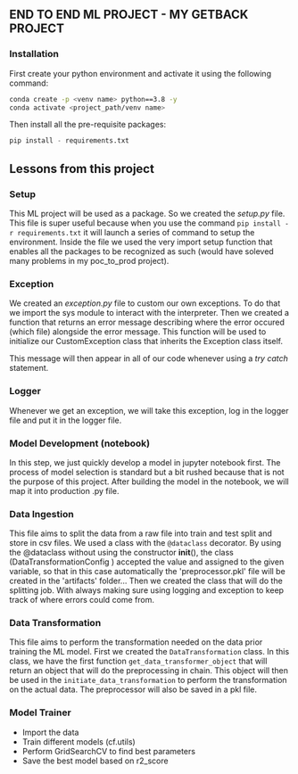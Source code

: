 ## END TO END ML PROJECT - MY GETBACK PROJECT
### Installation
First create your python environment and activate it using the following command: 
```bash
conda create -p <venv name> python==3.8 -y
conda activate <project_path/venv name>
```

Then install all the pre-requisite packages:
```python
pip install - requirements.txt
```

## Lessons from this project

### Setup
This ML project will be used as a package. So we created the *setup.py* file. This file is super useful because when you use the command `pip install -r requirements.txt` it will launch a series of command to setup the environment. Inside the file we used the very import setup function that enables all the packages to be recognized as such (would have soleved many problems in my poc_to_prod project).

### Exception
We created an *exception.py* file to custom our own exceptions. To do that we import the sys module to interact with the interpreter.
Then we created a function that returns an error message describing where the error occured (which file) alongside the error message. This function will be used to initialize our CustomException class that inherits the Exception class itself.

This message will then appear in all of our code whenever using a *try catch* statement. 

### Logger
Whenever we get an exception, we will take this exception, log in the logger file and put it in the logger file.

### Model Development (notebook)
In this step, we just quickly develop a model in jupyter notebook first. The process of model selection is standard but a bit rushed because that is not the purpose of this project. After building the model in the notebook, we will map it into production .py file.

### Data Ingestion
This file aims to split the data from a raw file into train and test split and store in csv files. We used a class with the `@dataclass` decorator. 
By using the @dataclass without using the constructor __init__(), the class (DataTransformationConfig ) accepted the value and assigned to the given variable, so that in this case automatically the 'preprocessor.pkl' file will be created in the 'artifacts' folder... 
Then we created the class that will do the splitting job. With always making sure using logging and exception to keep track of where errors could come from.

### Data Transformation
This file aims to perform the transformation needed on the data prior training the ML model. First we created the `DataTransformation` class. In this class, we have the first function `get_data_transformer_object` that will return an object that will do the preprocessing in chain. This object will then be used in the `initiate_data_transformation` to perform the transformation on the actual data. The preprocessor will also be saved in a pkl file.

### Model Trainer
- Import the data
- Train different models (cf.utils)
- Perform GridSearchCV to find best parameters
- Save the best model based on r2_score




